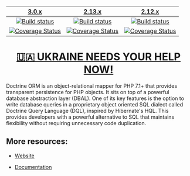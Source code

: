 | [3.0.x][3.0] | [2.13.x][2.13] | [2.12.x][2.12] |
|:----------------:|:----------------:|:----------:|
| [![Build status][3.0 image]][3.0] | [![Build status][2.13 image]][2.13] | [![Build status][2.12 image]][2.12] |
| [![Coverage Status][3.0 coverage image]][3.0 coverage]| [![Coverage Status][2.13 coverage image]][2.13 coverage] | [![Coverage Status][2.12 coverage image]][2.12 coverage]  |

[<h1 align="center">🇺🇦 UKRAINE NEEDS YOUR HELP NOW!</h1>](https://www.doctrine-project.org/stop-war.html)

Doctrine ORM is an object-relational mapper for PHP 7.1+ that provides transparent persistence
for PHP objects. It sits on top of a powerful database abstraction layer (DBAL). One of its key features
is the option to write database queries in a proprietary object oriented SQL dialect called Doctrine Query Language (DQL),
inspired by Hibernate's HQL. This provides developers with a powerful alternative to SQL that maintains flexibility
without requiring unnecessary code duplication.


## More resources:

* [Website](http://www.doctrine-project.org)
* [Documentation](https://www.doctrine-project.org/projects/doctrine-orm/en/stable/index.html)


  [3.0 image]: https://github.com/doctrine/orm/actions/workflows/continuous-integration.yml/badge.svg?branch=3.0.x
  [3.0]: https://github.com/doctrine/orm/tree/3.0.x
  [3.0 coverage image]: https://codecov.io/gh/doctrine/orm/branch/3.0.x/graph/badge.svg
  [3.0 coverage]: https://codecov.io/gh/doctrine/orm/branch/3.0.x
  [2.13 image]: https://github.com/doctrine/orm/actions/workflows/continuous-integration.yml/badge.svg?branch=2.13.x
  [2.13]: https://github.com/doctrine/orm/tree/2.13.x
  [2.13 coverage image]: https://codecov.io/gh/doctrine/orm/branch/2.13.x/graph/badge.svg
  [2.13 coverage]: https://codecov.io/gh/doctrine/orm/branch/2.13.x
  [2.12 image]: https://github.com/doctrine/orm/actions/workflows/continuous-integration.yml/badge.svg?branch=2.12.x
  [2.12]: https://github.com/doctrine/orm/tree/2.12.x
  [2.12 coverage image]: https://codecov.io/gh/doctrine/orm/branch/2.12.x/graph/badge.svg
  [2.12 coverage]: https://codecov.io/gh/doctrine/orm/branch/2.12.x
